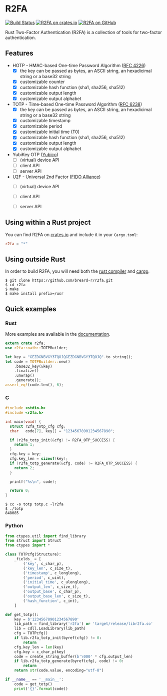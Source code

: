 # R2FA

[![Build Status](https://api.travis-ci.org/breard-r/r2fa.svg?branch=master)](https://travis-ci.org/breard-r/r2fa)
[![R2FA on crates.io](https://img.shields.io/crates/v/r2fa.svg)](https://crates.io/crates/r2fa)
[![R2FA on GitHub](https://img.shields.io/github/license/breard-r/r2fa.svg)](https://github.com/breard-r/r2fa)

Rust Two-Factor Authentication (R2FA) is a collection of tools for two-factor authentication.


## Features

- HOTP - HMAC-based One-time Password Algorithm ([RFC 4226](https://tools.ietf.org/html/rfc4226))
  - [x] the key can be passed as bytes, an ASCII string, an hexadicimal string or a base32 string
  - [x] customizable counter
  - [x] customizable hash function (sha1, sha256, sha512)
  - [x] customizable output length
  - [x] customizable output alphabet
- TOTP - Time-based One-time Password Algorithm ([RFC 6238](https://tools.ietf.org/html/rfc6238))
  - [x] the key can be passed as bytes, an ASCII string, an hexadicimal string or a base32 string
  - [x] customizable timestamp
  - [x] customizable period
  - [x] customizable initial time (T0)
  - [x] customizable hash function (sha1, sha256, sha512)
  - [x] customizable output length
  - [x] customizable output alphabet
- YubiKey OTP ([Yubico](https://developers.yubico.com/OTP/))
  - [ ] (virtual) device API
  - [ ] client API
  - [ ] server API
- U2F - Universal 2nd Factor ([FIDO Alliance](https://fidoalliance.org/specifications/download/))
  - [ ] (virtual) device API
  - [ ] client API
  - [ ] server API


## Using within a Rust project

You can find R2FA on [crates.io](https://crates.io/crates/r2fa) and include it in your `Cargo.toml`:

```toml
r2fa = "*"
```


## Using outside Rust

In order to build R2FA, you will need both the [rust compiler](https://github.com/rust-lang/rust) and [cargo](https://github.com/rust-lang/cargo).

```ShellSession
$ git clone https://github.com/breard-r/r2fa.git
$ cd r2fa
$ make
$ make install prefix=/usr
```


## Quick examples


### Rust

More examples are available in the [documentation](https://what.tf/r2fa/).

```rust
extern crate r2fa;
use r2fa::oath::TOTPBuilder;

let key = "GEZDGNBVGY3TQOJQGEZDGNBVGY3TQOJQ".to_string();
let code = TOTPBuilder::new()
    .base32_key(&key)
    .finalize()
    .unwrap()
    .generate();
assert_eq!(code.len(), 6);
```

### C

```C
#include <stdio.h>
#include <r2fa.h>

int main(void) {
  struct r2fa_totp_cfg cfg;
  char   code[7], key[] = "12345678901234567890";

  if (r2fa_totp_init(&cfg) != R2FA_OTP_SUCCESS) {
    return 1;
  }
  cfg.key = key;
  cfg.key_len = sizeof(key);
  if (r2fa_totp_generate(&cfg, code) != R2FA_OTP_SUCCESS) {
    return 2;
  }

  printf("%s\n", code);

  return 0;
}
```

```ShellSession
$ cc -o totp totp.c -lr2fa
$ ./totp
848085
```

### Python

```Python
from ctypes.util import find_library
from struct import Struct
from ctypes import *

class TOTPcfg(Structure):
    _fields_ = [
        ('key', c_char_p),
        ('key_len', c_size_t),
        ('timestamp', c_longlong),
        ('period', c_uint),
        ('initial_time', c_ulonglong),
        ('output_len', c_size_t),
        ('output_base', c_char_p),
        ('output_base_len', c_size_t),
        ('hash_function', c_int),
    ]

def get_totp():
    key = b'12345678901234567890'
    lib_path = find_library('r2fa') or 'target/release/libr2fa.so'
    lib = cdll.LoadLibrary(lib_path)
    cfg = TOTPcfg()
    if lib.r2fa_totp_init(byref(cfg)) != 0:
        return
    cfg.key_len = len(key)
    cfg.key = c_char_p(key)
    code = create_string_buffer(b'\000' * cfg.output_len)
    if lib.r2fa_totp_generate(byref(cfg), code) != 0:
        return
    return str(code.value, encoding="utf-8")

if __name__ == '__main__':
    code = get_totp()
    print('{}'.format(code))
```
